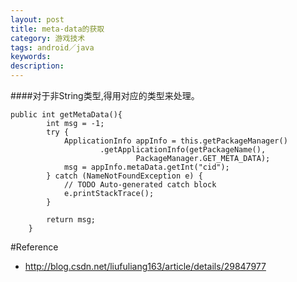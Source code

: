 ```yaml
---
layout: post
title: meta-data的获取
category: 游戏技术
tags: android／java
keywords: 
description: 
---
```


####对于非String类型,得用对应的类型来处理。


```
public int getMetaData(){
		int msg = -1;
		try {
			ApplicationInfo appInfo = this.getPackageManager()
					.getApplicationInfo(getPackageName(),
							PackageManager.GET_META_DATA);
			msg = appInfo.metaData.getInt("cid");
		} catch (NameNotFoundException e) {
			// TODO Auto-generated catch block
			e.printStackTrace();
		}
		
		return msg;
	}
```


#Reference
* <http://blog.csdn.net/liufuliang163/article/details/29847977>
